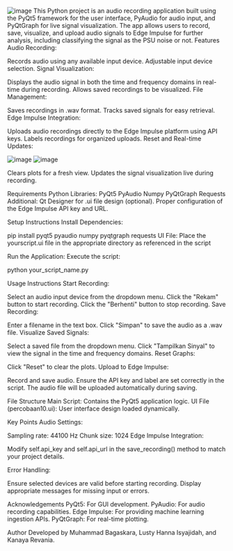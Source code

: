 ![image](https://github.com/user-attachments/assets/4848a643-4728-4254-b9ea-75358566438d)
This Python project is an audio recording application built using the PyQt5 framework for the user interface, PyAudio for audio input, and PyQtGraph for live signal visualization. The app allows users to record, save, visualize, and upload audio signals to Edge Impulse for further analysis, including classifying the signal as the PSU noise or not.
Features
Audio Recording:

Records audio using any available input device.
Adjustable input device selection.
Signal Visualization:

Displays the audio signal in both the time and frequency domains in real-time during recording.
Allows saved recordings to be visualized.
File Management:

Saves recordings in .wav format.
Tracks saved signals for easy retrieval.
Edge Impulse Integration:

Uploads audio recordings directly to the Edge Impulse platform using API keys.
Labels recordings for organized uploads.
Reset and Real-time Updates:

![image](https://github.com/user-attachments/assets/f0820e51-bf5e-414d-9277-c11a1b08cce2)
![image](https://github.com/user-attachments/assets/df778a2f-a6b6-4d5f-9664-ac59b1e010d8)


Clears plots for a fresh view.
Updates the signal visualization live during recording.

Requirements
Python Libraries:
PyQt5
PyAudio
Numpy
PyQtGraph
Requests
Additional:
Qt Designer for .ui file design (optional).
Proper configuration of the Edge Impulse API key and URL.

Setup Instructions
Install Dependencies:

pip install pyqt5 pyaudio numpy pyqtgraph requests
UI File: Place the yourscript.ui file in the appropriate directory as referenced in the script 

Run the Application: Execute the script:

python your_script_name.py

Usage Instructions
Start Recording:

Select an audio input device from the dropdown menu.
Click the "Rekam" button to start recording.
Click the "Berhenti" button to stop recording.
Save Recording:

Enter a filename in the text box.
Click "Simpan" to save the audio as a .wav file.
Visualize Saved Signals:

Select a saved file from the dropdown menu.
Click "Tampilkan Sinyal" to view the signal in the time and frequency domains.
Reset Graphs:

Click "Reset" to clear the plots.
Upload to Edge Impulse:

Record and save audio.
Ensure the API key and label are set correctly in the script.
The audio file will be uploaded automatically during saving.

File Structure
Main Script: Contains the PyQt5 application logic.
UI File (percobaan10.ui): User interface design loaded dynamically.

Key Points
Audio Settings:

Sampling rate: 44100 Hz
Chunk size: 1024
Edge Impulse Integration:

Modify self.api_key and self.api_url in the save_recording() method to match your project details.

Error Handling:

Ensure selected devices are valid before starting recording.
Display appropriate messages for missing input or errors.

Acknowledgements
PyQt5: For GUI development.
PyAudio: For audio recording capabilities.
Edge Impulse: For providing machine learning ingestion APIs.
PyQtGraph: For real-time plotting.

Author
Developed by Muhammad Bagaskara, Lusty Hanna Isyajidah, and Kanaya Revania.
